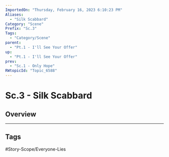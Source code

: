 ```yaml
---
ImportedOn: "Thursday, February 16, 2023 6:10:23 PM"
Aliases:
  - "Silk Scabbard"
Category: "Scene"
Prefix: "Sc.3"
Tags:
  - "Category/Scene"
parent:
  - "Pt.1 - I'll See Your Offer"
up:
  - "Pt.1 - I'll See Your Offer"
prev:
  - "Sc.1 - Only Hope"
RWtopicId: "Topic_6588"
---
```

# Sc.3 - Silk Scabbard
## Overview

---
## Tags
#Story-Scope/Everyone-Lies

